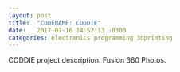 ```yaml
---
layout: post
title:  "CODENAME: CODDIE"
date:   2017-07-16 14:52:13 -0300
categories: electronics programming 3dprinting
---
```

CODDIE project description.
Fusion 360 Photos.

